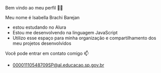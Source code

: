 Bem vindo ao meu perfil 💙💙

Meu nome é Isabella Brachi Barejan
- estou estudando no Alura
- Estou me desenvolvendo na linguagem JavaScript
- Utilizo esse espaço para minha organização e compartilhamento dos meu projetos desenvolvidos

Você pode entrar em contato comigo 📫
- 00001110548709SP@al.educacao.sp.gov.br

